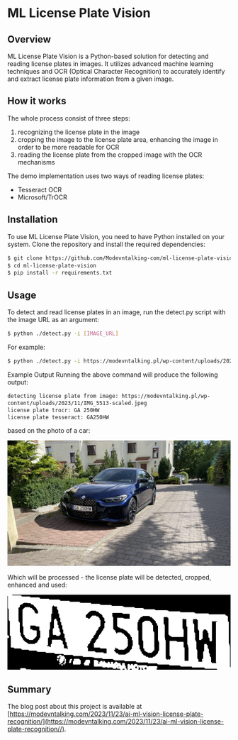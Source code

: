# ML License Plate Vision
## Overview
ML License Plate Vision is a Python-based solution for detecting and reading license plates in images. It utilizes advanced machine learning techniques and OCR (Optical Character Recognition) to accurately identify and extract license plate information from a given image.

## How it works

The whole process consist of three steps:
1. recognizing the license plate in the image
2. cropping the image to the license plate area, enhancing the image in order to be more readable for OCR
3. reading the license plate from the cropped image with the OCR mechanisms

The demo implementation uses two ways of reading license plates:
- Tesseract OCR
- Microsoft/TrOCR

## Installation
To use ML License Plate Vision, you need to have Python installed on your system. Clone the repository and install the required dependencies:

```bash
$ git clone https://github.com/Modevntalking-com/ml-license-plate-vision.git
$ cd ml-license-plate-vision
$ pip install -r requirements.txt
```

## Usage
To detect and read license plates in an image, run the detect.py script with the image URL as an argument:

```bash
$ python ./detect.py -i [IMAGE_URL]
```

For example:

```bash
$ python ./detect.py -i https://modevntalking.pl/wp-content/uploads/2023/11/IMG_5513-scaled.jpeg
```
Example Output
Running the above command will produce the following output:

```plain
detecting license plate from image: https://modevntalking.pl/wp-content/uploads/2023/11/IMG_5513-scaled.jpeg
license plate trocr: GA 250HW
license plate tesseract: GA250HW
```

based on the photo of a car:

![car](./example/car-with-license-plate.jpeg)

Which will be processed - the license plate will be detected, cropped, enhanced and used:

![license plate](./example/enhanced-license-plate.png)

## Summary
The blog post about this project is available at [https://modevntalking.com/2023/11/23/ai-ml-vision-license-plate-recognition/](https://modevntalking.com/2023/11/23/ai-ml-vision-license-plate-recognition//).